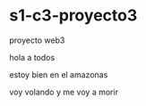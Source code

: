 # s1-c3-proyecto3
proyecto web3



hola a todos


estoy bien en el amazonas 


voy volando y me voy a morir 
